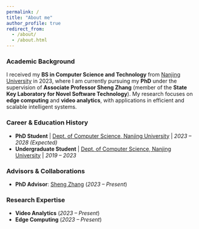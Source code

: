 ```yaml
---
permalink: /
title: "About me"
author_profile: true
redirect_from: 
  - /about/
  - /about.html
---
```


### **Academic Background**  

I received my **BS in Computer Science and Technology** from [Nanjing University](https://www.nju.edu.cn/) in 2023, where I am currently pursuing my **PhD** under the supervision of **Associate Professor Sheng Zhang** (member of the **State Key Laboratory for Novel Software Technology**). My research focuses on **edge computing** and **video analytics**, with applications in efficient and scalable intelligent systems.  

### **Career & Education History**  

- **PhD Student** | [Dept. of Computer Science, Nanjing University](https://cs.nju.edu.cn/) | *2023 – 2028 (Expected)*  
- **Undergraduate Student** | [Dept. of Computer Science, Nanjing University](https://cs.nju.edu.cn/) | *2019 – 2023*  

### **Advisors & Collaborations**  

- **PhD Advisor**: [Sheng Zhang](https://...) (*2023 – Present*)  

### **Research Expertise**  

- **Video Analytics** (*2023 – Present*)  
- **Edge Computing** (*2023 – Present*)  

